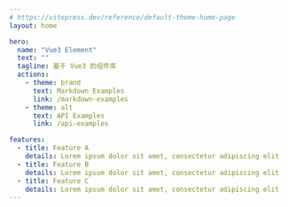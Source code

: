 ```yaml
---
# https://vitepress.dev/reference/default-theme-home-page
layout: home

hero:
  name: "Vue3 Element"
  text: ""
  tagline: 基于 Vue3 的组件库
  actions:
    - theme: brand
      text: Markdown Examples
      link: /markdown-examples
    - theme: alt
      text: API Examples
      link: /api-examples

features:
  - title: Feature A
    details: Lorem ipsum dolor sit amet, consectetur adipiscing elit
  - title: Feature B
    details: Lorem ipsum dolor sit amet, consectetur adipiscing elit
  - title: Feature C
    details: Lorem ipsum dolor sit amet, consectetur adipiscing elit
---
```


